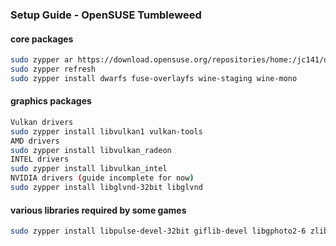 ### Setup Guide - OpenSUSE Tumbleweed

#### core packages
```sh
sudo zypper ar https://download.opensuse.org/repositories/home:/jc141/openSUSE_Tumbleweed/home:jc141.repo
sudo zypper refresh
sudo zypper install dwarfs fuse-overlayfs wine-staging wine-mono
```

#### graphics packages
```sh
Vulkan drivers
sudo zypper install libvulkan1 vulkan-tools
AMD drivers
sudo zypper install libvulkan_radeon
INTEL drivers
sudo zypper install libvulkan_intel
NVIDIA drivers (guide incomplete for now)
sudo zypper install libglvnd-32bit libglvnd
```

#### various libraries required by some games
```sh
sudo zypper install libpulse-devel-32bit giflib-devel libgphoto2-6 zlib-devel libva2 gstreamer-plugins-base gstreamer-plugins-good gstreamer-plugins-ugly gstreamer-plugins-bad gstreamer-plugins-vaapi gstreamer-plugins-libav
```
